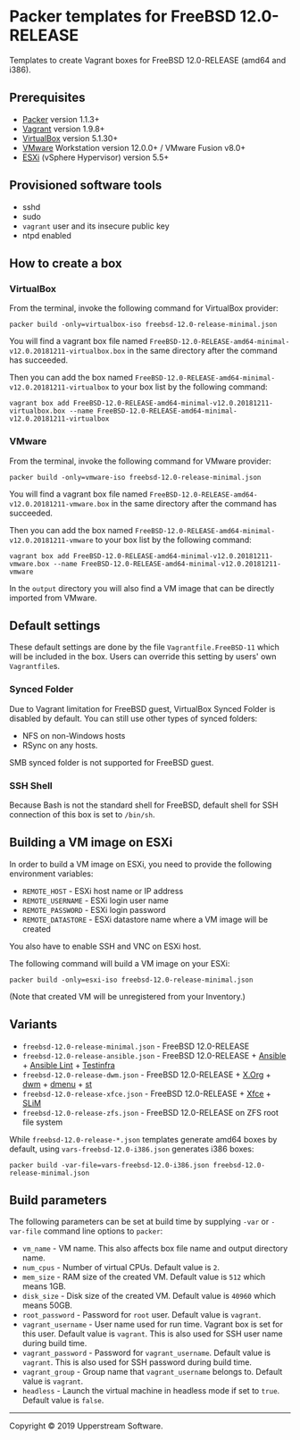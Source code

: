 # Packer templates for FreeBSD 12.0-RELEASE

Templates to create Vagrant boxes for FreeBSD 12.0-RELEASE (amd64 and
i386).


## Prerequisites

* [Packer][] version 1.1.3+
* [Vagrant][] version 1.9.8+
* [VirtualBox][] version 5.1.30+
* [VMware][] Workstation version 12.0.0+ / VMware Fusion v8.0+
* [ESXi][] (vSphere Hypervisor) version 5.5+

[ESXi]: http://www.vmware.com/products/vsphere-hypervisor
    "Free VMware vSphere Hypervisor, Free Virtualization (ESXi)"
[Packer]: https://www.packer.io/ "Packer by HashiCorp"
[Vagrant]: https://www.vagrantup.com/ "Vagrant"
[VirtualBox]: https://www.virtualbox.org/ "Oracle VM VirtualBox"
[VMware]: http://www.vmware.com/
    "VMware Virtualization for Desktop &amp; Server, Application,
    Public &amp; Hybrid Clouds"


## Provisioned software tools

* sshd
* sudo
* `vagrant` user and its insecure public key
* ntpd enabled


## How to create a box

### VirtualBox

From the terminal, invoke the following command for VirtualBox provider:

    packer build -only=virtualbox-iso freebsd-12.0-release-minimal.json

You will find a vagrant box file named `FreeBSD-12.0-RELEASE-amd64-minimal-v12.0.20181211-virtualbox.box`
in the same directory after the command has succeeded.

Then you can add the box named `FreeBSD-12.0-RELEASE-amd64-minimal-v12.0.20181211-virtualbox`
to your box list by the following command:

    vagrant box add FreeBSD-12.0-RELEASE-amd64-minimal-v12.0.20181211-virtualbox.box --name FreeBSD-12.0-RELEASE-amd64-minimal-v12.0.20181211-virtualbox

### VMware

From the terminal, invoke the following command for VMware provider:

    packer build -only=vmware-iso freebsd-12.0-release-minimal.json

You will find a vagrant box file named `FreeBSD-12.0-RELEASE-amd64-v12.0.20181211-vmware.box`
in the same directory after the command has succeeded.

Then you can add the box named `FreeBSD-12.0-RELEASE-amd64-minimal-v12.0.20181211-vmware`
to your box list by the following command:

    vagrant box add FreeBSD-12.0-RELEASE-amd64-minimal-v12.0.20181211-vmware.box --name FreeBSD-12.0-RELEASE-amd64-minimal-v12.0.20181211-vmware

In the `output` directory you will also find a VM image that can be
directly imported from VMware.


## Default settings

These default settings are done by the file `Vagrantfile.FreeBSD-11`
which will be included in the box.  Users can override this setting by
users' own `Vagrantfile`s.

### Synced Folder

Due to Vagrant limitation for FreeBSD guest, VirtualBox Synced Folder
is disabled by default.  You can still use other types of synced
folders:

* NFS on non-Windows hosts
* RSync on any hosts.

SMB synced folder is not supported for FreeBSD guest.

### SSH Shell

Because Bash is not the standard shell for FreeBSD, default shell for
SSH connection of this box is set to `/bin/sh`.


## Building a VM image on ESXi

In order to build a VM image on ESXi, you need to provide the following
environment variables:

* `REMOTE_HOST` - ESXi host name or IP address
* `REMOTE_USERNAME` - ESXi login user name
* `REMOTE_PASSWORD` - ESXi login password
* `REMOTE_DATASTORE` - ESXi datastore name where a VM image will be
   created

You also have to enable SSH and VNC on ESXi host.

The following command will build a VM image on your ESXi:

    packer build -only=esxi-iso freebsd-12.0-release-minimal.json

(Note that created VM will be unregistered from your Inventory.)


## Variants

* `freebsd-12.0-release-minimal.json` - FreeBSD 12.0-RELEASE
* `freebsd-12.0-release-ansible.json` - FreeBSD 12.0-RELEASE +
  [Ansible][] + [Ansible Lint] + [Testinfra][]
* `freebsd-12.0-release-dwm.json` - FreeBSD 12.0-RELEASE + [X.Org][] +
  [dwm][] + [dmenu][] + [st][]
* `freebsd-12.0-release-xfce.json` - FreeBSD 12.0-RELEASE + [Xfce][] +
  [SLiM][]
* `freebsd-12.0-release-zfs.json` - FreeBSD 12.0-RELEASE on ZFS root
  file system

While `freebsd-12.0-release-*.json` templates generate amd64 boxes by
default, using `vars-freebsd-12.0-i386.json` generates i386 boxes:

    packer build -var-file=vars-freebsd-12.0-i386.json freebsd-12.0-release-minimal.json

[Ansible]: https://www.ansible.com/ "Ansible is Simple IT Automation"
[Ansible Lint]: https://docs.ansible.com/ansible-lint/
  "Ansible Lint Documentation &mdash; Ansible Documentation"
[dmenu]: http://tools.suckless.org/dmenu/ "dmenu | suckless.org tools"
[dwm]: http://dwm.suckless.org/
  "suckless.org dwm - dynamic window manager"
[SLiM]: https://sourceforge.net/projects/slim.berlios/
  "SLiM download | SourceForge.net"
[st]: http://st.suckless.org/ "suckless.org st - simple terminal"
[Testinfra]: https://testinfra.readthedocs.io/en/latest/
  "Testinfra test your infrastructure &mdash; testinfra 1.6.4
  documentation"
[X.Org]: https://www.x.org/wiki/ "X.Org"
[Xfce]: http://www.xfce.org/ "Xfce Desktop Environment"


## Build parameters

The following parameters can be set at build time by supplying `-var`
or `-var-file` command line options to `packer`:

* `vm_name` - VM name.  This also affects box file name and output
  directory name.
* `num_cpus` - Number of virtual CPUs.  Default value is `2`.
* `mem_size` - RAM size of the created VM.  Default value is `512`
  which means 1GB.
* `disk_size` - Disk size of the created VM.  Default value is `40960`
  which means 50GB.
* `root_password` - Password for `root` user.  Default value is
  `vagrant`.
* `vagrant_username` - User name used for run time.  Vagrant box is set
  for this user.  Default value is `vagrant`.
  This is also used for SSH user name during build time.
* `vagrant_password` - Password for `vagrant_username`.  Default value
  is `vagrant`.  This is also used for SSH password during build time.
* `vagrant_group` - Group name that `vagrant_username` belongs to.
  Default value is `vagrant`.
* `headless` - Launch the virtual machine in headless mode if set to
  `true`.  Default value is `false`.

- - -

Copyright &copy; 2019 Upperstream Software.

